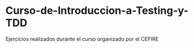 # Curso-de-Introduccion-a-Testing-y-TDD
Ejercicios realizados durante el curso organizado por el CEFIRE
